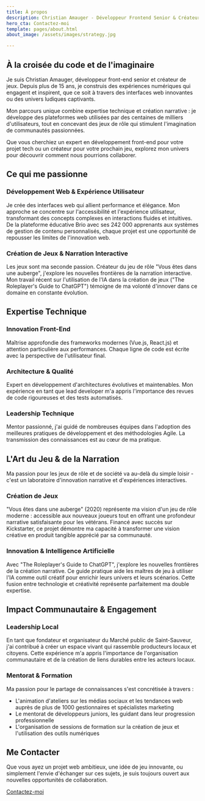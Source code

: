 ```yaml
---
title: À propos
description: Christian Amauger - Développeur Frontend Senior & Créateur de Jeux
hero_cta: Contactez-moi
template: pages/about.html
about_image: /assets/images/strategy.jpg

---
```


<div class="container">

  <div class="intro">
    <h2 class="intro-title">À la croisée du code et de l'imaginaire</h2>
    <div class="intro-text">
      <p>Je suis Christian Amauger, développeur front-end senior et créateur de jeux. Depuis plus de 15 ans, je construis des expériences numériques qui engagent et inspirent, que ce soit à travers des interfaces web innovantes ou des univers ludiques captivants.</p>
      <p>Mon parcours unique combine expertise technique et création narrative : je développe des plateformes web utilisées par des centaines de milliers d'utilisateurs, tout en concevant des jeux de rôle qui stimulent l'imagination de communautés passionnées.</p>
      <p>Que vous cherchiez un expert en développement front-end pour votre projet tech ou un créateur pour votre prochain jeu, explorez mon univers pour découvrir comment nous pourrions collaborer.</p>
    </div>
  </div>

  <section class="passions">
    <h2 class="section-title">Ce qui me passionne</h2>
    <div class="passions-grid">
      <div class="passion-card">
        <h3 class="card-title">Développement Web & Expérience Utilisateur</h3>
        <p>Je crée des interfaces web qui allient performance et élégance. Mon approche se concentre sur l'accessibilité et l'expérience utilisateur, transformant des concepts complexes en interactions fluides et intuitives. De la plateforme éducative Brio avec ses 242 000 apprenants aux systèmes de gestion de contenu personnalisés, chaque projet est une opportunité de repousser les limites de l'innovation web.</p>
      </div>

   <div class="passion-card">
        <h3 class="card-title">Création de Jeux & Narration Interactive</h3>
        <p>Les jeux sont ma seconde passion. Créateur du jeu de rôle "Vous êtes dans une auberge", j'explore les nouvelles frontières de la narration interactive. Mon travail récent sur l'utilisation de l'IA dans la création de jeux ("The Roleplayer's Guide to ChatGPT") témoigne de ma volonté d'innover dans ce domaine en constante évolution.</p>
      </div>
    </div>

  </section>

  <section class="expertise">
    <h2 class="section-title">Expertise Technique</h2>
    <div class="expertise-grid">
      <div class="expertise-card">
        <h3 class="card-title">Innovation Front-End</h3>
        <p>Maîtrise approfondie des frameworks modernes (Vue.js, React.js) et attention particulière aux performances. Chaque ligne de code est écrite avec la perspective de l'utilisateur final.</p>
      </div>

 <div class="expertise-card">
        <h3 class="card-title">Architecture & Qualité</h3>
        <p>Expert en développement d'architectures évolutives et maintenables. Mon expérience en tant que lead developer m'a appris l'importance des revues de code rigoureuses et des tests automatisés.</p>
      </div>

   <div class="expertise-card">
        <h3 class="card-title">Leadership Technique</h3>
        <p>Mentor passionné, j'ai guidé de nombreuses équipes dans l'adoption des meilleures pratiques de développement et des méthodologies Agile. La transmission des connaissances est au cœur de ma pratique.</p>
      </div>
    </div>

  </section>

  <section class="games">
    <h2 class="section-title">L'Art du Jeu & de la Narration</h2>
    <div class="games-content">
      <p>Ma passion pour les jeux de rôle et de société va au-delà du simple loisir - c'est un laboratoire d'innovation narrative et d'expériences interactives.</p>

   <div class="game-section">
        <h3 class="subsection-title">Création de Jeux</h3>
        <p>"Vous êtes dans une auberge" (2020) représente ma vision d'un jeu de rôle moderne : accessible aux nouveaux joueurs tout en offrant une profondeur narrative satisfaisante pour les vétérans. Financé avec succès sur Kickstarter, ce projet démontre ma capacité à transformer une vision créative en produit tangible apprécié par sa communauté.</p>
      </div>

   <div class="game-section">
        <h3 class="subsection-title">Innovation & Intelligence Artificielle</h3>
        <p>Avec "The Roleplayer's Guide to ChatGPT", j'explore les nouvelles frontières de la création narrative. Ce guide pratique aide les maîtres de jeu à utiliser l'IA comme outil créatif pour enrichir leurs univers et leurs scénarios. Cette fusion entre technologie et créativité représente parfaitement ma double expertise.</p>
      </div>
    </div>

  </section>

  <section class="impact">
    <h2 class="section-title">Impact Communautaire & Engagement</h2>
    <div class="impact-grid">
      <div class="impact-card">
        <h3 class="card-title">Leadership Local</h3>
        <p>En tant que fondateur et organisateur du Marché public de Saint-Sauveur, j'ai contribué à créer un espace vivant qui rassemble producteurs locaux et citoyens. Cette expérience m'a appris l'importance de l'organisation communautaire et de la création de liens durables entre les acteurs locaux.</p>
      </div>

   <div class="impact-card">
        <h3 class="card-title">Mentorat & Formation</h3>
        <p>Ma passion pour le partage de connaissances s'est concrétisée à travers :</p>
        <ul>
          <li>L'animation d'ateliers sur les médias sociaux et les tendances web auprès de plus de 1000 gestionnaires et spécialistes marketing</li>
          <li>Le mentorat de développeurs juniors, les guidant dans leur progression professionnelle</li>
          <li>L'organisation de sessions de formation sur la création de jeux et l'utilisation des outils numériques</li>
        </ul>
      </div>
    </div>

  </section>

  <section class="contact">
    <h2 class="section-title">Me Contacter</h2>
    <div class="contact-content">
      <p>Que vous ayez un projet web ambitieux, une idée de jeu innovante, ou simplement l'envie d'échanger sur ces sujets, je suis toujours ouvert aux nouvelles opportunités de collaboration.</p>
      <a href="mailto:christian@amauger.com" class="btn btn-primary"><i class="fa-solid fa-envelope"></i>Contactez-moi</a>
    </div>
  </section>
</div>
